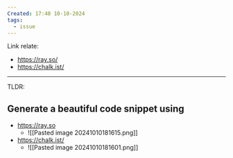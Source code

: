 ```yaml
---
Created: 17:48 10-10-2024
tags:
  - issue
---
```

Link relate:
- https://ray.so/
- https://chalk.ist/
  
---
TLDR: 
## Generate a beautiful code snippet using 
- https://ray.so
	- ![[Pasted image 20241010181615.png]]
- https://chalk.ist/
	- ![[Pasted image 20241010181601.png]]

